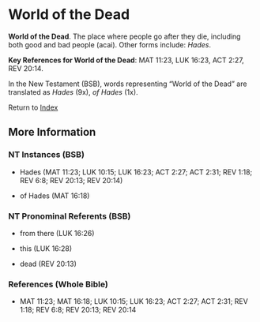 # World of the Dead
**World of the Dead**. 
The place where people go after they die, including both good and bad people (acai). 
Other forms include: 
*Hades*. 


**Key References for World of the Dead**: 
MAT 11:23, LUK 16:23, ACT 2:27, REV 20:14. 




In the New Testament (BSB), words representing “World of the Dead” are translated as 
*Hades* (9x), *of Hades* (1x). 


Return to [Index](00-Index.md)

## More Information

### NT Instances (BSB)

* Hades (MAT 11:23; LUK 10:15; LUK 16:23; ACT 2:27; ACT 2:31; REV 1:18; REV 6:8; REV 20:13; REV 20:14)

* of Hades (MAT 16:18)



### NT Pronominal Referents (BSB)

* from there (LUK 16:26)

* this (LUK 16:28)

* dead (REV 20:13)



### References (Whole Bible)

* MAT 11:23; MAT 16:18; LUK 10:15; LUK 16:23; ACT 2:27; ACT 2:31; REV 1:18; REV 6:8; REV 20:13; REV 20:14



